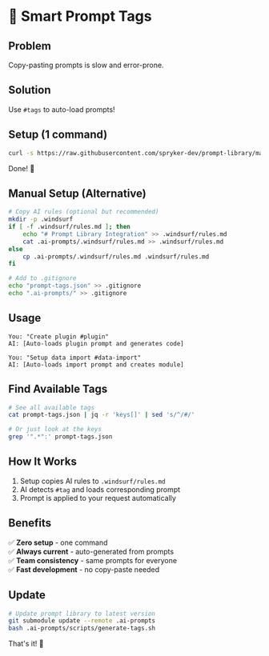 # 🚀 Smart Prompt Tags

## Problem
Copy-pasting prompts is slow and error-prone.

## Solution  
Use `#tags` to auto-load prompts! 

## Setup (1 command)

```bash
curl -s https://raw.githubusercontent.com/spryker-dev/prompt-library/main/scripts/setup-project.sh | bash
```

Done! 🎯

## Manual Setup (Alternative)

```bash
# Copy AI rules (optional but recommended)
mkdir -p .windsurf
if [ -f .windsurf/rules.md ]; then
    echo "# Prompt Library Integration" >> .windsurf/rules.md
    cat .ai-prompts/.windsurf/rules.md >> .windsurf/rules.md
else
    cp .ai-prompts/.windsurf/rules.md .windsurf/rules.md
fi

# Add to .gitignore
echo "prompt-tags.json" >> .gitignore
echo ".ai-prompts/" >> .gitignore
```

## Usage

```
You: "Create plugin #plugin"
AI: [Auto-loads plugin prompt and generates code]

You: "Setup data import #data-import"  
AI: [Auto-loads import prompt and creates module]
```

## Find Available Tags

```bash
# See all available tags
cat prompt-tags.json | jq -r 'keys[]' | sed 's/^/#/'

# Or just look at the keys
grep '".*":' prompt-tags.json
```

## How It Works

1. Setup copies AI rules to `.windsurf/rules.md`
2. AI detects `#tag` and loads corresponding prompt
3. Prompt is applied to your request automatically

## Benefits

✅ **Zero setup** - one command  
✅ **Always current** - auto-generated from prompts  
✅ **Team consistency** - same prompts for everyone  
✅ **Fast development** - no copy-paste needed

## Update

```bash
# Update prompt library to latest version
git submodule update --remote .ai-prompts
bash .ai-prompts/scripts/generate-tags.sh
```

That's it! 🎯
